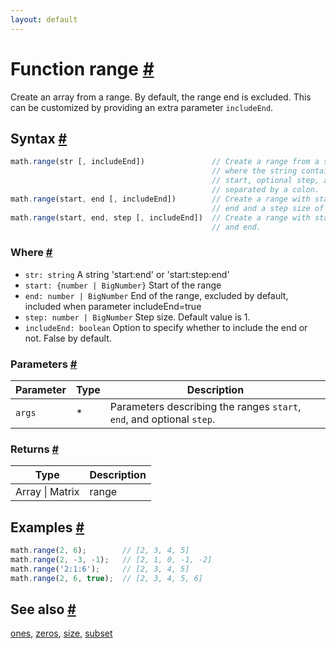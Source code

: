 ```yaml
---
layout: default
---
```


<h1 id="function-range">Function range <a href="#function-range" title="Permalink">#</a></h1>

Create an array from a range.
By default, the range end is excluded. This can be customized by providing
an extra parameter `includeEnd`.


<h2 id="syntax">Syntax <a href="#syntax" title="Permalink">#</a></h2>

```js
math.range(str [, includeEnd])               // Create a range from a string,
                                             // where the string contains the
                                             // start, optional step, and end,
                                             // separated by a colon.
math.range(start, end [, includeEnd])        // Create a range with start and
                                             // end and a step size of 1.
math.range(start, end, step [, includeEnd])  // Create a range with start, step,
                                             // and end.
```

<h3 id="where">Where <a href="#where" title="Permalink">#</a></h3>

- `str: string`
  A string 'start:end' or 'start:step:end'
- `start: {number | BigNumber}`
  Start of the range
- `end: number | BigNumber`
  End of the range, excluded by default, included when parameter includeEnd=true
- `step: number | BigNumber`
  Step size. Default value is 1.
- `includeEnd: boolean`
  Option to specify whether to include the end or not. False by default.

<h3 id="parameters">Parameters <a href="#parameters" title="Permalink">#</a></h3>

Parameter | Type | Description
--------- | ---- | -----------
`args` | * | Parameters describing the ranges `start`, `end`, and optional `step`.

<h3 id="returns">Returns <a href="#returns" title="Permalink">#</a></h3>

Type | Description
---- | -----------
Array &#124; Matrix | range


<h2 id="examples">Examples <a href="#examples" title="Permalink">#</a></h2>

```js
math.range(2, 6);        // [2, 3, 4, 5]
math.range(2, -3, -1);   // [2, 1, 0, -1, -2]
math.range('2:1:6');     // [2, 3, 4, 5]
math.range(2, 6, true);  // [2, 3, 4, 5, 6]
```


<h2 id="see-also">See also <a href="#see-also" title="Permalink">#</a></h2>

[ones](ones.html),
[zeros](zeros.html),
[size](size.html),
[subset](subset.html)


<!-- Note: This file is automatically generated from source code comments. Changes made in this file will be overridden. -->
